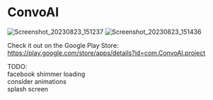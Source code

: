 # ConvoAI
![Screenshot_20230823_151237](https://github.com/colemaring/ConvoAI/assets/65455664/5074ee55-8c76-4f67-b3a1-4f5fec8fc027)
![Screenshot_20230823_151436](https://github.com/colemaring/ConvoAI/assets/65455664/c9ccaa44-d0d5-4ee6-bcf6-c68e56872e88) </br>

Check it out on the Google Play Store: </br>
https://play.google.com/store/apps/details?id=com.ConvoAI.project </br>

TODO: </br>
facebook shimmer loading </br>
consider animations </br>
splash screen </br>

